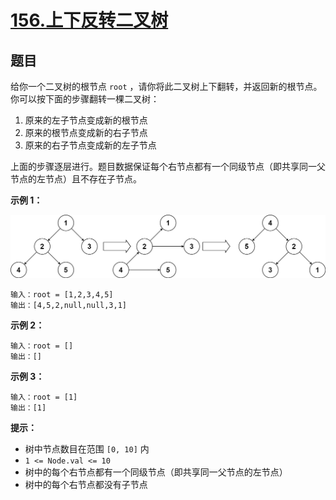 # [156.上下反转二叉树](https://leetcode.cn/problems/binary-tree-upside-down/description/)

## 题目

给你一个二叉树的根节点 `root` ，请你将此二叉树上下翻转，并返回新的根节点。
你可以按下面的步骤翻转一棵二叉树：

1. 原来的左子节点变成新的根节点
2. 原来的根节点变成新的右子节点
3. 原来的右子节点变成新的左子节点

上面的步骤逐层进行。题目数据保证每个右节点都有一个同级节点（即共享同一父节点的左节点）且不存在子节点。


**示例 1：**

   <!--[![case1](https://assets.leetcode.com/uploads/2020/08/29/updown.jpg)](https://assets.leetcode.com/uploads/2020/08/29/updown.jpg)-->
   ![case1](./1.jpg)

    输入：root = [1,2,3,4,5]
    输出：[4,5,2,null,null,3,1]

**示例 2：**

    输入：root = []
    输出：[]

**示例 3：**

    输入：root = [1]
    输出：[1]


**提示：**

- 树中节点数目在范围 `[0, 10]` 内
- `1 <= Node.val <= 10`
- 树中的每个右节点都有一个同级节点（即共享同一父节点的左节点）
- 树中的每个右节点都没有子节点
